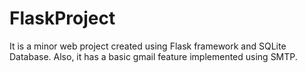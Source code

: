 # FlaskProject
It is a minor web project created using Flask framework and SQLite Database. Also, it has a basic gmail feature implemented using SMTP.
